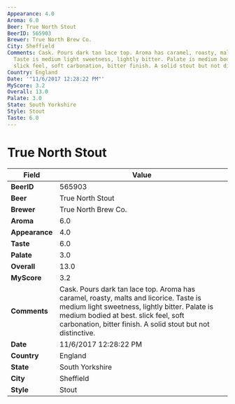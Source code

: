 ```yaml
---
Appearance: 4.0
Aroma: 6.0
Beer: True North Stout
BeerID: 565903
Brewer: True North Brew Co.
City: Sheffield
Comments: Cask. Pours dark tan lace top. Aroma has caramel, roasty, malts and licorice.
  Taste is medium light sweetness, lightly bitter. Palate is medium bodied at best.
  slick feel, soft carbonation, bitter finish. A solid stout but not distinctive.
Country: England
Date: '"11/6/2017 12:28:22 PM"'
MyScore: 3.2
Overall: 13.0
Palate: 3.0
State: South Yorkshire
Style: Stout
Taste: 6.0
---
```


# True North Stout

| Field         | Value |
|---------------|-------|
| **BeerID** | 565903 |
| **Beer** | True North Stout |
| **Brewer** | True North Brew Co. |
| **Aroma** | 6.0 |
| **Appearance** | 4.0 |
| **Taste** | 6.0 |
| **Palate** | 3.0 |
| **Overall** | 13.0 |
| **MyScore** | 3.2 |
| **Comments** | Cask. Pours dark tan lace top. Aroma has caramel, roasty, malts and licorice. Taste is medium light sweetness, lightly bitter. Palate is medium bodied at best. slick feel, soft carbonation, bitter finish. A solid stout but not distinctive. |
| **Date** | 11/6/2017 12:28:22 PM |
| **Country** | England |
| **State** | South Yorkshire |
| **City** | Sheffield |
| **Style** | Stout |
